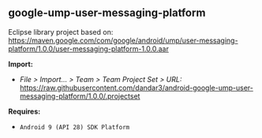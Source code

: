 ## google-ump-user-messaging-platform

Eclipse library project based on:<br/>
https://maven.google.com/com/google/android/ump/user-messaging-platform/1.0.0/user-messaging-platform-1.0.0.aar

**Import:**
- _File > Import... > Team > Team Project Set > URL:_<br/>
  https://raw.githubusercontent.com/dandar3/android-google-ump-user-messaging-platform/1.0.0/.projectset

**Requires:**
- `Android 9 (API 28) SDK Platform`
